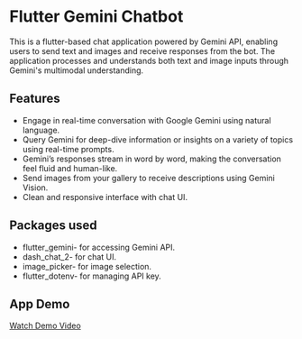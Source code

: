 # Flutter Gemini Chatbot

This is a flutter-based chat application powered by Gemini API, enabling users to send text and images and receive responses from the bot. The application processes and understands both text and image inputs through Gemini's multimodal understanding.


## Features

- Engage in real-time conversation with Google Gemini using natural language.
- Query Gemini for deep-dive information or insights on a variety of topics using real-time prompts.
- Gemini’s responses stream in word by word, making the conversation feel fluid and human-like.
- Send images from your gallery to receive descriptions using Gemini Vision.
- Clean and responsive interface with chat UI.


## Packages used

- flutter_gemini- for accessing Gemini API.
- dash_chat_2- for chat UI.
- image_picker- for image selection.
- flutter_dotenv- for managing API key.


## App Demo

[Watch Demo Video](https://drive.google.com/file/d/1VRsDubsB07YQhZUPIDYjMEqV3vwKCO_x/view?usp=sharing)
